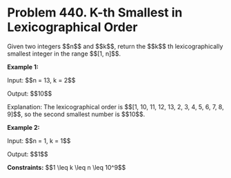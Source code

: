 # Problem 440. K-th Smallest in Lexicographical Order
<body>
<p>Given two integers $$n$$ and $$k$$, return the $$k$$ th lexicographically smallest integer in the range $$[1, n]$$.</p>
<p><b>Example 1:</b></p>
<p>Input: $$n = 13, k = 2$$</p>
<p>Output: $$10$$</p>
<p>Explanation: The lexicographical order is $$[1, 10, 11, 12, 13, 2, 3, 4, 5, 6, 7, 8, 9]$$, so the second smallest number is $$10$$.</p>
<p><b>Example 2:</b></p>
<p>Input: $$n = 1, k = 1$$</p>
<p>Output: $$1$$</p>
<p><b>Constraints:</b> $$1 \leq k \leq n \leq 10^9$$</p>
</body>
</html>
